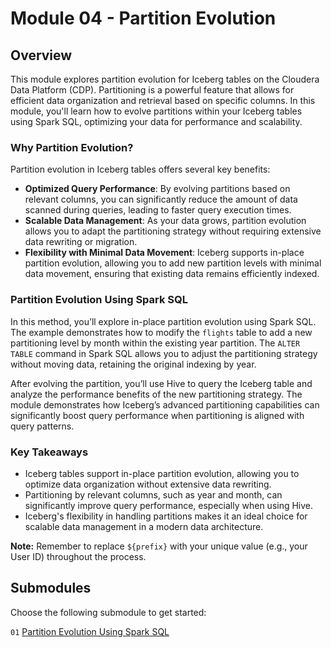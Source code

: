 # Module 04 - Partition Evolution

## Overview

This module explores partition evolution for Iceberg tables on the Cloudera Data Platform (CDP). Partitioning is a powerful feature that allows for efficient data organization and retrieval based on specific columns. In this module, you'll learn how to evolve partitions within your Iceberg tables using Spark SQL, optimizing your data for performance and scalability.

### Why Partition Evolution?

Partition evolution in Iceberg tables offers several key benefits:

- **Optimized Query Performance**: By evolving partitions based on relevant columns, you can significantly reduce the amount of data scanned during queries, leading to faster query execution times.
- **Scalable Data Management**: As your data grows, partition evolution allows you to adapt the partitioning strategy without requiring extensive data rewriting or migration.
- **Flexibility with Minimal Data Movement**: Iceberg supports in-place partition evolution, allowing you to add new partition levels with minimal data movement, ensuring that existing data remains efficiently indexed.

### Partition Evolution Using Spark SQL

In this method, you’ll explore in-place partition evolution using Spark SQL. The example demonstrates how to modify the `flights` table to add a new partitioning level by month within the existing year partition. The `ALTER TABLE` command in Spark SQL allows you to adjust the partitioning strategy without moving data, retaining the original indexing by year.

After evolving the partition, you’ll use Hive to query the Iceberg table and analyze the performance benefits of the new partitioning strategy. The module demonstrates how Iceberg’s advanced partitioning capabilities can significantly boost query performance when partitioning is aligned with query patterns.

### Key Takeaways

- Iceberg tables support in-place partition evolution, allowing you to optimize data organization without extensive data rewriting.
- Partitioning by relevant columns, such as year and month, can significantly improve query performance, especially when using Hive.
- Iceberg's flexibility in handling partitions makes it an ideal choice for scalable data management in a modern data architecture.

**Note:** Remember to replace `${prefix}` with your unique value (e.g., your User ID) throughout the process.

## Submodules

Choose the following submodule to get started:

`01` [Partition Evolution Using Spark SQL](partition_evolution_SparkSQL.md)  